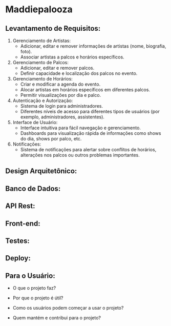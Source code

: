 # Maddiepalooza
## Levantamento de Requisitos:
1. Gerenciamento de Artistas:
   - Adicionar, editar e remover informações de artistas (nome, biografia, foto).
   - Associar artistas a palcos e horários específicos.
2. Gerenciamento de Palcos:
   - Adicionar, editar e remover palcos.
   - Definir capacidade e localização dos palcos no evento.
3. Gerenciamento de Horários:
   - Criar e modificar a agenda do evento.
   - Alocar artistas em horários específicos em diferentes palcos.
   - Permitir visualizações por dia e palco.
4. Autenticação e Autorização:
   - Sistema de login para administradores.
   - Diferentes níveis de acesso para diferentes tipos de usuários (por exemplo, administradores, assistentes).
5. Interface de Usuário:
   - Interface intuitiva para fácil navegação e gerenciamento.
   - Dashboards para visualização rápida de informações como shows do dia, shows por palco, etc.
6. Notificações:
   - Sistema de notificações para alertar sobre conflitos de horários, alterações nos palcos ou outros problemas importantes.
## Design Arquitetônico:

## Banco de Dados:

## API Rest:

## Front-end:

## Testes:

## Deploy:

## Para o Usuário:
- O que o projeto faz?

- Por que o projeto é útil?

- Como os usuários podem começar a usar o projeto?

- Quem mantém e contribui para o projeto?
